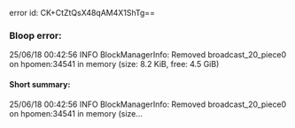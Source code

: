 error id: CK+CtZtQsX48qAM4X1ShTg==
### Bloop error:

25/06/18 00:42:56 INFO BlockManagerInfo: Removed broadcast_20_piece0 on hpomen:34541 in memory (size: 8.2 KiB, free: 4.5 GiB)
#### Short summary: 

25/06/18 00:42:56 INFO BlockManagerInfo: Removed broadcast_20_piece0 on hpomen:34541 in memory (size...